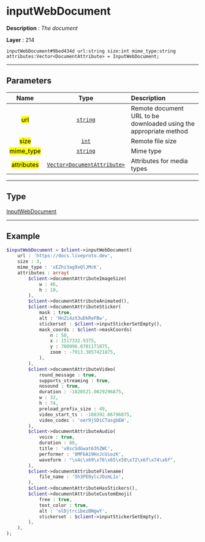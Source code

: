 # inputWebDocument

**Description** : *The document*

**Layer** : 214

```tl
inputWebDocument#9bed434d url:string size:int mime_type:string attributes:Vector<DocumentAttribute> = InputWebDocument;
```

---

## Parameters

| Name | Type | Description |
| :---: | :---: | :--- |
| <mark>url</mark> | [`string`](type/string) | Remote document URL to be downloaded using the appropriate method |
| <mark>size</mark> | [`int`](type/int) | Remote file size |
| <mark>mime_type</mark> | [`string`](type/string) | Mime type |
| <mark>attributes</mark> | [`Vector<DocumentAttribute>`](type/DocumentAttribute) | Attributes for media types |

---

## Type

[InputWebDocument](type/InputWebDocument)

---

## Example

```php
$inputWebDocument = $client->inputWebDocument(
	url : 'https://docs.liveproto.dev',
	size : 3,
	mime_type : 'sEZhz3ag9xQlJMcK',
	attributes : array(
		$client->documentAttributeImageSize(
			w : 46,
			h : 10,
		),
		$client->documentAttributeAnimated(),
		$client->documentAttributeSticker(
			mask : true,
			alt : 'HnZi4zX3uDkReFBw',
			stickerset : $client->inputStickerSetEmpty(),
			mask_coords : $client->maskCoords(
				n : 50,
				x : 1517332.9375,
				y : 700996.8701171875,
				zoom : -7913.3857421875,
			),
		),
		$client->documentAttributeVideo(
			round_message : true,
			supports_streaming : true,
			nosound : true,
			duration : -1820521.0029296875,
			w : 32,
			h : 74,
			preload_prefix_size : 49,
			video_start_ts : -188392.66796875,
			video_codec : 'oer9jSDiCTasgbEW',
		),
		$client->documentAttributeAudio(
			voice : true,
			duration : 88,
			title : 'v8scSdGwat63hZWC',
			performer : '0MFbA19HxJcUiozK',
			waveform : "\x4c\x69\x76\x65\x50\x72\x6f\x74\x6f",
		),
		$client->documentAttributeFilename(
			file_name : '5h3PE0ylcJOzmL1o',
		),
		$client->documentAttributeHasStickers(),
		$client->documentAttributeCustomEmoji(
			free : true,
			text_color : true,
			alt : 'olDjtrcibezBNgwY',
			stickerset : $client->inputStickerSetEmpty(),
		),
	),
);
```